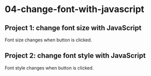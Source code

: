 # 04-change-font-with-javascript

## Project 1: change font size with JavaScript

Font size changes when button is clicked.

## Project 2: change font style with JavaScript

Font style changes when button is clicked.
